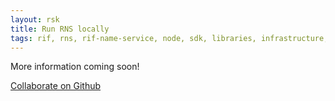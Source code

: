 ```yaml
---
layout: rsk
title: Run RNS locally
tags: rif, rns, rif-name-service, node, sdk, libraries, infrastructure, protocols, mvp, design, rbtc, defi, decentralized, quick-start, guides, tutorial, networks, dapps, tools, rsk, ethereum, smart-contracts, install, get-started, how-to, mainnet, testnet, contracts, wallets, web3, crypto
---
```


More information coming soon!

[Collaborate on Github](https://github.com/rsksmart/rsksmart.github.io/issues/207)

